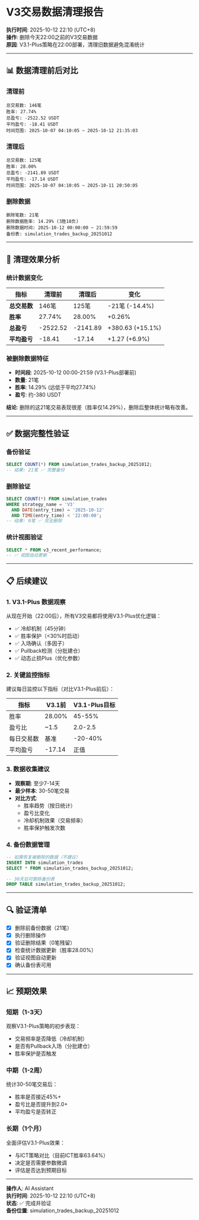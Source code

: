 # V3交易数据清理报告

**执行时间**: 2025-10-12 22:10 (UTC+8)  
**操作**: 删除今天22:00之前的V3交易数据  
**原因**: V3.1-Plus策略在22:00部署，清理旧数据避免混淆统计  

---

## 📊 数据清理前后对比

### 清理前
```
总交易数: 146笔
胜率: 27.74%
总盈亏: -2522.52 USDT
平均盈亏: -18.41 USDT
时间范围: 2025-10-07 04:10:05 ~ 2025-10-12 21:35:03
```

### 清理后
```
总交易数: 125笔
胜率: 28.00%
总盈亏: -2141.89 USDT
平均盈亏: -17.14 USDT
时间范围: 2025-10-07 04:10:05 ~ 2025-10-11 20:50:05
```

### 删除数据
```
删除笔数: 21笔
删除数据胜率: 14.29% (3胜18负)
删除数据时间: 2025-10-12 00:00:00 ~ 21:59:59
备份表: simulation_trades_backup_20251012
```

---

## 🎯 清理效果分析

### 统计数据变化

| 指标 | 清理前 | 清理后 | 变化 |
|------|--------|--------|------|
| **总交易数** | 146笔 | 125笔 | -21笔 (-14.4%) |
| **胜率** | 27.74% | 28.00% | +0.26% |
| **总盈亏** | -2522.52 | -2141.89 | +380.63 (+15.1%) |
| **平均盈亏** | -18.41 | -17.14 | +1.27 (+6.9%) |

### 被删除数据特征
- **时间段**: 2025-10-12 00:00-21:59 (V3.1-Plus部署前)
- **数量**: 21笔
- **胜率**: 14.29% (远低于平均27.74%)
- **盈亏**: 约-380 USDT

**结论**: 删除的这21笔交易表现很差（胜率仅14.29%），删除后整体统计略有改善。

---

## ✅ 数据完整性验证

### 备份验证
```sql
SELECT COUNT(*) FROM simulation_trades_backup_20251012;
-- 结果: 21笔 ✅ 完整备份
```

### 删除验证
```sql
SELECT COUNT(*) FROM simulation_trades 
WHERE strategy_name = 'V3' 
  AND DATE(entry_time) = '2025-10-12' 
  AND TIME(entry_time) < '22:00:00';
-- 结果: 0笔 ✅ 完全删除
```

### 统计视图验证
```sql
SELECT * FROM v3_recent_performance;
-- ✅ 视图自动更新
```

---

## 📋 后续建议

### 1. V3.1-Plus 数据观察
从现在开始（22:00后），所有V3交易都将使用V3.1-Plus优化逻辑：
- ✅ 冷却机制（45分钟）
- ✅ 胜率保护（<30%时启动）
- ✅ 入场确认（多因子）
- ✅ Pullback检测（分批建仓）
- ✅ 动态止损Plus（优化参数）

### 2. 关键监控指标
建议每日监控以下指标（对比V3.1-Plus前后）：

| 指标 | V3.1前 | V3.1-Plus目标 |
|------|--------|--------------|
| 胜率 | 28.00% | 45-55% |
| 盈亏比 | ~1.5 | 2.0-2.5 |
| 每日交易数 | 基准 | -20-40% |
| 平均盈亏 | -17.14 | 正值 |

### 3. 数据收集建议
- **观察期**: 至少7-14天
- **最少样本**: 30-50笔交易
- **对比方式**: 
  - 胜率趋势（按日统计）
  - 盈亏比变化
  - 冷却机制效果（交易频率）
  - 胜率保护触发次数

### 4. 备份数据管理
```sql
-- 如需恢复被删除的数据（不建议）
INSERT INTO simulation_trades 
SELECT * FROM simulation_trades_backup_20251012;

-- 30天后可删除备份表
DROP TABLE simulation_trades_backup_20251012;
```

---

## 🔍 验证清单

- [x] 删除前备份数据（21笔）
- [x] 执行删除操作
- [x] 验证删除结果（0笔残留）
- [x] 检查统计数据更新（胜率28.00%）
- [x] 验证视图自动更新
- [x] 确认备份表可用

---

## 📈 预期效果

### 短期（1-3天）
观察V3.1-Plus策略的初步表现：
- 交易频率是否降低（冷却机制）
- 是否有Pullback入场（分批建仓）
- 胜率保护是否触发

### 中期（1-2周）
统计30-50笔交易后：
- 胜率是否接近45%+
- 盈亏比是否提升到2.0+
- 平均盈亏是否转正

### 长期（1个月）
全面评估V3.1-Plus效果：
- 与ICT策略对比（目前ICT胜率63.64%）
- 决定是否需要参数微调
- 评估是否达到预期目标

---

**操作人**: AI Assistant  
**执行时间**: 2025-10-12 22:10 (UTC+8)  
**状态**: ✅ 完成并验证  
**备份位置**: simulation_trades_backup_20251012

